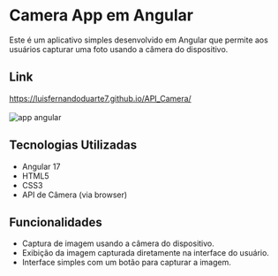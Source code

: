 # Camera App em Angular

Este é um aplicativo simples desenvolvido em Angular que permite aos usuários capturar uma foto usando a câmera do dispositivo.

## Link
https://luisfernandoduarte7.github.io/API_Camera/ <br><br>
![app angular](https://github.com/user-attachments/assets/c12776e4-ad15-4466-acd7-5cebec66ac33)

## Tecnologias Utilizadas

- Angular 17
- HTML5
- CSS3
- API de Câmera (via browser)

## Funcionalidades

- Captura de imagem usando a câmera do dispositivo.
- Exibição da imagem capturada diretamente na interface do usuário.
- Interface simples com um botão para capturar a imagem.
